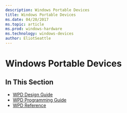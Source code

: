 ```yaml
---
description: Windows Portable Devices
title: Windows Portable Devices
ms.date: 04/20/2017
ms.topic: article
ms.prod: windows-hardware
ms.technology: windows-devices
author: EliotSeattle
---
```


# Windows Portable Devices

## In This Section

- [WPD Design Guide](wpd-design-guide.md)
- [WPD Programming Guide](wpd-programming-guide.md)
- [WPD Reference](https://docs.microsoft.com/previous-versions/windows/hardware/drivers/ff597901(v=vs.85))
